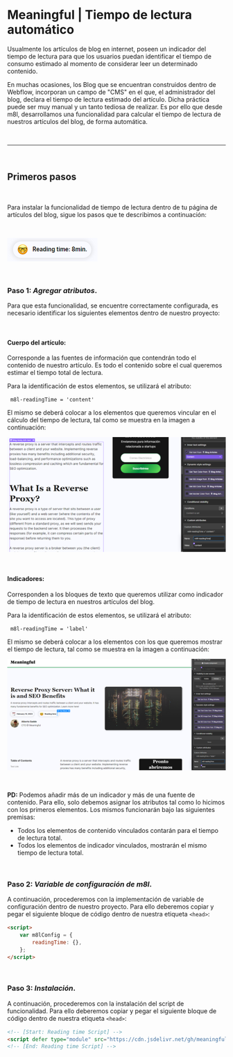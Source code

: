 # **Meaningful | Tiempo de lectura automático**

Usualmente los artículos de blog en internet, poseen un indicador del tiempo de lectura para que los usuarios puedan identificar el tiempo de consumo estimado al momento de considerar leer un determinado contenido.

En muchas ocasiones, los Blog que se encuentran construidos dentro de Webflow, incorporan un campo de "CMS" en el que, el administrador del blog, declara el tiempo de lectura estimado del artículo. Dicha práctica puede ser muy manual y un tanto tediosa de realizar. Es por ello que desde m8l, desarrollamos una funcionalidad para calcular el tiempo de lectura de nuestros artículos del blog, de forma automática.

&nbsp;

---

&nbsp;

## **Primeros pasos**

&nbsp;

Para instalar la funcionalidad de tiempo de lectura dentro de tu página de artículos del blog, sigue los pasos que te describimos a continuación:

&nbsp;

![Reading time block on a blog post](../assets/readingTime/readingTime-example.png "Reading time block on a blog post.")

&nbsp;

### **Paso 1:** _*Agregar atributos*_.

Para que esta funcionalidad, se encuentre correctamente configurada, es necesario identificar los siguientes elementos dentro de nuestro proyecto:

&nbsp;

#### **Cuerpo del artículo**:

Corresponde a las fuentes de información que contendrán todo el contenido de nuestro artículo. Es todo el contenido sobre el cual queremos estimar el tiempo total de lectura.

Para la identificación de estos elementos, se utilizará el atributo:

```
 m8l-readingTime = 'content'
```

El mismo se deberá colocar a los elementos que queremos vincular en el cálculo del tiempo de lectura, tal como se muestra en la imagen a continuación:

![Set an article body attribute](../assets/readingTime/readingTime-articleBody.png "Set an article body attribute")

&nbsp;

#### **Indicadores**:

Corresponden a los bloques de texto que queremos utilizar como indicador de tiempo de lectura en nuestros artículos del blog.

Para la identificación de estos elementos, se utilizará el atributo:

```
 m8l-readingTime = 'label'
```

El mismo se deberá colocar a los elementos con los que queremos mostrar el tiempo de lectura, tal como se muestra en la imagen a continuación:

![Set label attribute](../assets/readingTime/readingTime-label.png "Set label attribute")

&nbsp;

**PD:** Podemos añadir más de un indicador y más de una fuente de contenido. Para ello, solo debemos asignar los atributos tal como lo hicimos con los primeros elementos. Los mismos funcionarán bajo las siguientes premisas:

-   Todos los elementos de contenido vinculados contarán para el tiempo de lectura total.
-   Todos los elementos de indicador vinculados, mostrarán el mismo tiempo de lectura total.

&nbsp;

### **Paso 2:** _*Variable de configuración de m8l*_.

A continuación, procederemos con la implementación de variable de configuración dentro de nuestro proyecto. Para ello deberemos copiar y pegar el siguiente bloque de código dentro de nuestra etiqueta `<head>`:

```html
<script>
    var m8lConfig = {
        readingTime: {},
    };
</script>
```

&nbsp;

### **Paso 3:** _*Instalación*_.

A continuación, procederemos con la instalación del script de funcionalidad. Para ello deberemos copiar y pegar el siguiente bloque de código dentro de nuestra etiqueta `<head>`:

```html
<!-- [Start: Reading time Script] -->
<script defer type="module" src="https://cdn.jsdelivr.net/gh/meaningfulteam/m8l-webflow-tools@latest/tools/ReadingTime/m8l-readingTime.js"></script>
<!-- [End: Reading time Script] -->
```

